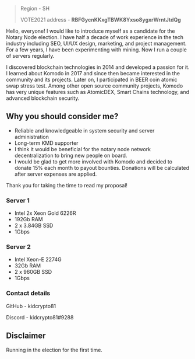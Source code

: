 
<blockquote>
Region - SH

VOTE2021 address - **RBFGycnKKxgTBWK8Yxso8ygxrWrntJtdQg**
</blockquote>

Hello, everyone! I would like to introduce myself as a candidate for the Notary Node election. I have half a decade of work experience in the tech industry including SEO, UI/UX design, marketing, and project management. For a few years, I have been experimenting with mining. Now I run a couple of servers regularly.

I discovered blockchain technologies in 2014 and developed a passion for it. I learned about Komodo in 2017 and since then became interested in the community and its projects. Later on, I participated in BEER coin atomic swap stress test. Among other open source community projects, Komodo has very unique features such as AtomicDEX, Smart Chains technology, and advanced blockchain security.

## Why you should consider me? ##
- Reliable and knowledgeable in system security and server administration
- Long-term KMD supporter
- I think it would be beneficial for the notary node network decentralization
to bring new people on board.
- I would be glad to get more involved with Komodo and decided to donate
15% each month to payout bounties. Donations will be calculated after
server expenses are applied.

Thank you for taking the time to read my proposal!

### Server 1 ###
- Intel 2x Xeon Gold 6226R
- 192Gb RAM
- 2 x 3.84GB SSD
- 1Gbps

### Server 2 ###
- Intel Xeon-E 2274G
- 32Gb RAM
- 2 x 960GB SSD
- 1Gbps

### Contact details ###
GitHub - kidcrypto81

Discord - kidcrypto81#9288

## Disclaimer ##
Running in the election for the first time.
